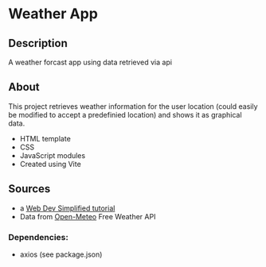 # Weather App

## Description

A weather forcast app using data retrieved via api

## About

This project retrieves weather information for the user location (could easily be modified to accept a predefinied location) and shows it as graphical data.

- HTML template
- CSS
- JavaScript modules
- Created using Vite

## Sources

- a <a href="https://www.youtube.com/watch?v=w0VEOghdMpQ&t=38s" target="_blank">Web Dev Simplified tutorial</a>
- Data from <a href="https://open-meteo.com/en/">Open-Meteo</a> Free Weather API

### Dependencies:

- axios (see package.json)
